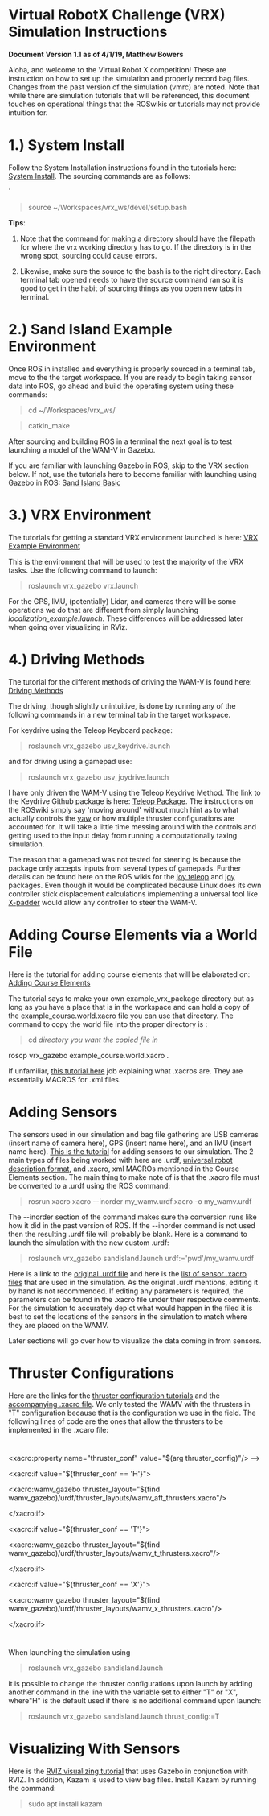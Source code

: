 # Virtual RobotX Challenge (VRX) Simulation Instructions

  

  

**Document Version 1.1 as of 4/1/19, Matthew Bowers**

  

  

Aloha, and welcome to the Virtual Robot X competition! These are instruction on how to set up the simulation and properly record bag files. Changes from the past version of the simulation (vmrc) are noted. Note that while there are simulation tutorials that will be referenced, this document touches on operational things that the ROSwikis or tutorials may not provide intuition for.

  

  

# 1.) System Install

  

  

  

Follow the System Installation instructions found in the tutorials here: [System Install]([https://bitbucket.org/osrf/vrx/wiki/tutorials/SystemSetupInstall](https://bitbucket.org/osrf/vrx/wiki/tutorials/SystemSetupInstall)). The sourcing commands are as follows:

  

 `

  

>source ~/Workspaces/vrx_ws/devel/setup.bash

  
  

  

**Tips**:

  

  

1. Note that the command for making a directory should have the filepath for where the vrx working directory has to go. If the directory is in the wrong spot, sourcing could cause errors.

  

  

2. Likewise, make sure the source to the bash is to the right directory. Each terminal tab opened needs to have the source command ran so it is good to get in the habit of sourcing things as you open new tabs in terminal.

  

  

# 2.) Sand Island Example Environment

  

  

Once ROS in installed and everything is properly sourced in a terminal tab, move to the the target workspace. If you are ready to begin taking sensor data into ROS, go ahead and build the operating system using these commands:

  

  

> cd ~/Workspaces/vrx_ws/

  

  

> catkin_make

  

  

  

After sourcing and building ROS in a terminal the next goal is to test launching a model of the WAM-V in Gazebo.

  

  

If you are familiar with launching Gazebo in ROS, skip to the VRX section below. If not, use the tutorials here to become familiar with launching using Gazebo in ROS: [Sand Island Basic]([https://bitbucket.org/osrf/vrx/wiki/tutorials/Sand_Island_Basic](https://bitbucket.org/osrf/vrx/wiki/tutorials/Sand_Island_Basic))

  

  

  

# 3.) VRX Environment

  

  

The tutorials for getting a standard VRX environment launched is here: [VRX Example Environment]([https://bitbucket.org/osrf/vrx/wiki/tutorials/ExampleVrx](https://bitbucket.org/osrf/vrx/wiki/tutorials/ExampleVrx))

  

  

This is the environment that will be used to test the majority of the VRX tasks. Use the following command to launch:

  

  

>roslaunch vrx_gazebo vrx.launch

  

  

  

For the GPS, IMU, (potentially) Lidar, and cameras there will be some operations we do that are different from simply launching *localization_example.launch*. These differences will be addressed later when going over visualizing in RViz.

  

  

  

# 4.) Driving Methods

  

  

The tutorial for the different methods of driving the WAM-V is found here: [Driving Methods]([https://bitbucket.org/osrf/vrx/wiki/tutorials/Driving](https://bitbucket.org/osrf/vrx/wiki/tutorials/Driving))

  

  

The driving, though slightly unintuitive, is done by running any of the following commands in a new terminal tab in the target workspace.

  

  

For keydrive using the Teleop Keyboard package:

  

  

>roslaunch vrx_gazebo usv_keydrive.launch

  

  

and for driving using a gamepad use:

  

  

>roslaunch vrx_gazebo usv_joydrive.launch

  

  

I have only driven the WAM-V using the Teleop Keydrive Method. The link to the Keydrive Github package is here: [Teleop Package]([http://wiki.ros.org/teleop_twist_keyboard](http://wiki.ros.org/teleop_twist_keyboard)). The instructions on the ROSwiki simply say 'moving around' without much hint as to what actually controls the [yaw]([https://en.wikipedia.org/wiki/Yaw_(rotation)) or how multiple thruster configurations are accounted for. It will take a little time messing around with the controls and getting used to the input delay from running a computationally taxing simulation.

  

  

The reason that a gamepad was not tested for steering is because the package only accepts inputs from several types of gamepads. Further details can be found here on the ROS wikis for the [joy teleop]([http://wiki.ros.org/joy_teleop](http://wiki.ros.org/joy_teleop)) and [joy]([http://wiki.ros.org/joy](http://wiki.ros.org/joy)) packages. Even though it would be complicated because Linux does its own controller stick displacement calculations implementing a universal tool like [X-padder]([https://softfamous.com/xpadder/](https://softfamous.com/xpadder/)) would allow any controller to steer the WAM-V.

  

  

# Adding Course Elements via a World File

  

Here is the tutorial for adding course elements that will be elaborated on: [Adding Course Elements](https://bitbucket.org/osrf/vrx/wiki/tutorials/Adding%20course%20elements)

  

The tutorial says to make your own example_vrx_package directory but as long as you have a place that is in the workspace and can hold a copy of the example_course.world.xacro file you can use that directory. The command to copy the world file into the proper directory is :

  

> cd *directory you want the copied file in*

  

roscp vrx_gazebo example_course.world.xacro .

  

  

If unfamiliar, [this tutorial here](https://bitbucket.org/osrf/vrx/wiki/tutorials/Working%20with%20xacro%20files) job explaining what .xacros are. They are essentially MACROS for .xml files.

  

# Adding Sensors

  

The sensors used in our simulation and bag file gathering are USB cameras (insert name of camera here), GPS (insert name here), and an IMU (insert name here). [This is the tutorial](https://bitbucket.org/osrf/vrx/wiki/tutorials/AddingSensors) for adding sensors to our simulation. The 2 main types of files being worked with here are .urdf, [universal robot description format](http://wiki.ros.org/urdf), and .xacro, xml MACROs mentioned in the Course Elements section. The main thing to make note of is that the .xacro file must be converted to a .urdf using the ROS command:

  

>rosrun xacro xacro --inorder my_wamv.urdf.xacro -o my_wamv.urdf

  

  

The --inorder section of the command makes sure the conversion runs like how it did in the past version of ROS. If the --inorder command is not used then the resulting .urdf file will probably be blank. Here is a command to launch the simulation with the new custom .urdf:

  

>roslaunch vrx_gazebo sandisland.launch urdf:='pwd'/my_wamv.urdf

  

Here is a link to the [original .urdf file](https://cdn.discordapp.com/attachments/538325708754255884/546969340583608340/my_wamv.urdf) and here is the [list of sensor .xacro files](https://bitbucket.org/osrf/vrx/src/default/wamv_gazebo/urdf/sensors/) that are used in the simulation. As the original .urdf mentions, editing it by hand is not recommended. If editing any parameters is required, the parameters can be found in the .xacro file under their respective comments. For the simulation to accurately depict what would happen in the filed it is best to set the locations of the sensors in the simulation to match where they are placed on the WAMV.

  

Later sections will go over how to visualize the data coming in from sensors.

  
  

# Thruster Configurations

Here are the links for the [thruster configuration tutorials](https://bitbucket.org/osrf/vrx/wiki/tutorials/PropulsionConfiguration) and the [accompanying .xacro file](https://bitbucket.org/osrf/vrx/src/default/wamv_gazebo/urdf/wamv_gazebo.urdf.xacro). We only tested the WAMV with the thrusters in "T" configuration because that is the configuration we use in the field. The following lines of code are the ones that allow the thrusters to be implemented in the .xcaro file:

#

  

<!-- === Thrusters === -->

  

<xacro:property name="thruster_conf" value="$(arg thruster_config)"/> -->

  

  

<!-- Default WAM-V with two aft thrusters -->

  

<xacro:if value="${thruster_conf == 'H'}">

  

<xacro:wamv_gazebo thruster_layout="$(find wamv_gazebo)/urdf/thruster_layouts/wamv_aft_thrusters.xacro"/>

  

</xacro:if>

  

  

<!-- WAMV with "T" thruster configuration -->

  

<xacro:if value="${thruster_conf == 'T'}">

  

<xacro:wamv_gazebo thruster_layout="$(find wamv_gazebo)/urdf/thruster_layouts/wamv_t_thrusters.xacro"/>

  

</xacro:if>

  

  

<!-- WAMV with "X" thruster configuration -->

  

<xacro:if value="${thruster_conf == 'X'}">

  

<xacro:wamv_gazebo thruster_layout="$(find wamv_gazebo)/urdf/thruster_layouts/wamv_x_thrusters.xacro"/>

  

</xacro:if>

#

When launching the simulation using

> roslaunch vrx_gazebo sandisland.launch

  

it is possible to change the thruster configurations upon launch by adding another command in the line with the variable set to either "T" or "X", where"H" is the default used if there is no additional command upon launch:

> roslaunch vrx_gazebo sandisland.launch thrust_config:=T

  

# Visualizing With Sensors

Here is the [RVIZ visualizing tutorial](https://bitbucket.org/osrf/vrx/wiki/tutorials/Visualizing%20with%20RVIZ) that uses Gazebo in conjunction with RVIZ. In addition, Kazam is used to view bag files. Install Kazam by running the command:

> sudo apt install kazam